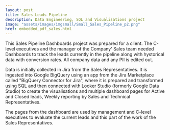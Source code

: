 ```yaml
---
layout: post
title: Sales Leads Pipeline
description: Data Engineering, SQL and Visualisations project
image: "assets/images/imgsmall/Small_Sales_Pipeline_p2.png"
href: embedded_pdf_sales.html
---
```


This Sales Pipeline Dashboards project was prepared for a client. The C-level executives and the manager of the Company' Sales team needed Dashboards to track the leads currently in the pipeline along with hystorical data with conversion rates. All company data and any PII is edited out.

Data is initially collected in Jira from the Sales Representatives. It is ingested into Google BigQuery using an app from the Jira Marketplace called "BigQuery Connector for Jira", where it is prepared and transformed using SQL and then connected with Looker Studio (formerly Google Data Studio) to create the visualisations and multiple dashboard pages for Active and Closed leads, Weekly reporting by Sales and Technical Representatives.

The pages from the dashboard are used by management and C-level executives to evaluate the current leads and this part of the work of the Sales Representatives.
